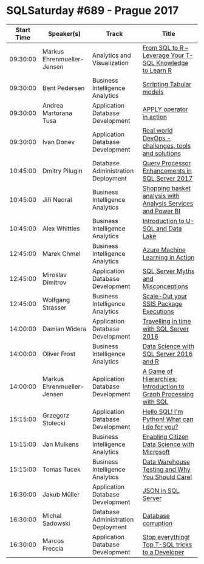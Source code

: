 # SQLSaturday #689 - Prague 2017
Start Time|Speaker(s)|Track|Title
---|---|---|---
09:30:00|Markus Ehrenmueller-Jensen|Analytics and Visualization|[From SQL to R – Leverage Your T-SQL Knowledge to Learn R](69007.md)
09:30:00|Bent Pedersen|Business Intelligence  Analytics|[Scripting Tabular models](69015.md)
09:30:00|Andrea Martorana Tusa|Application  Database Development|[APPLY operator in action](69027.md)
09:30:00|Ivan Donev|Application  Database Development|[Real world DevOps - challenges, tools and solutions](69031.md)
10:45:00|Dmitry Pilugin|Database Administration  Deployment|[Query Processor Enhancements in SQL Server 2017](68506.md)
10:45:00|Jiří Neoral|Business Intelligence  Analytics|[Shopping basket analysis with Analysis Services and Power BI](68798.md)
10:45:00|Alex Whittles|Business Intelligence  Analytics|[Introduction to U-SQL and Data Lake](69048.md)
12:45:00|Marek Chmel|Business Intelligence  Analytics|[Azure Machine Learning in Action](68570.md)
12:45:00|Miroslav Dimitrov|Application  Database Development|[SQL Server Myths and Misconceptions](68885.md)
12:45:00|Wolfgang Strasser|Business Intelligence  Analytics|[Scale-Out your SSIS Package Executions](69055.md)
14:00:00|Damian Widera|Application  Database Development|[Travelling in time with SQL Server 2016](68784.md)
14:00:00|Oliver Frost|Business Intelligence  Analytics|[Data Science with SQL Server 2016 and R](68878.md)
14:00:00|Markus Ehrenmueller-Jensen|Application  Database Development|[A Game of Hierarchies: Introduction to Graph Processing with SQL](69005.md)
15:15:00|Grzegorz Stolecki|Application  Database Development|[Hello SQL! I'm Python! What can I do for you?](67749.md)
15:15:00|Jan Mulkens|Business Intelligence  Analytics|[Enabling Citizen Data Science with Microsoft](68863.md)
15:15:00|Tomas Tucek|Business Intelligence  Analytics|[Data Warehouse Testing and Why You Should Care!](69239.md)
16:30:00|Jakub Müller|Application  Database Development|[JSON in SQL Server](67704.md)
16:30:00|Michal Sadowski|Database Administration  Deployment|[Database corruption](67807.md)
16:30:00|Marcos Freccia|Application  Database Development|[Stop everything! Top T-SQL tricks to a Developer](67828.md)
